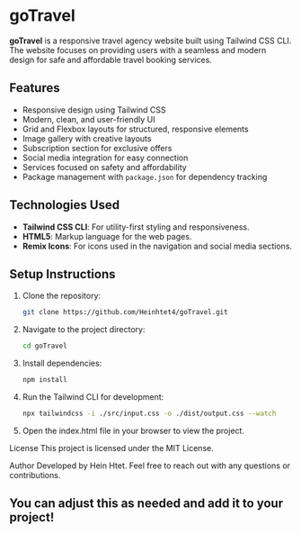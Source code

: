 # goTravel

**goTravel** is a responsive travel agency website built using Tailwind CSS CLI. The website focuses on providing users with a seamless and modern design for safe and affordable travel booking services.

## Features

- Responsive design using Tailwind CSS
- Modern, clean, and user-friendly UI
- Grid and Flexbox layouts for structured, responsive elements
- Image gallery with creative layouts
- Subscription section for exclusive offers
- Social media integration for easy connection
- Services focused on safety and affordability
- Package management with `package.json` for dependency tracking

## Technologies Used

- **Tailwind CSS CLI**: For utility-first styling and responsiveness.
- **HTML5**: Markup language for the web pages.
- **Remix Icons**: For icons used in the navigation and social media sections.

## Setup Instructions

1. Clone the repository:

   ```bash
   git clone https://github.com/Heinhtet4/goTravel.git

2. Navigate to the project directory:

    ```bash
    cd goTravel

3. Install dependencies:

    ```bash
    npm install

4. Run the Tailwind CLI for development:

    ```bash
    npx tailwindcss -i ./src/input.css -o ./dist/output.css --watch

5. Open the index.html file in your browser to view the project.

License
This project is licensed under the MIT License.

Author
Developed by Hein Htet. Feel free to reach out with any questions or contributions.

## You can adjust this as needed and add it to your project!
